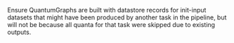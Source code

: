 Ensure QuantumGraphs are built with datastore records for init-input datasets that might have been produced by another task in the pipeline, but will not be because all quanta for that task were skipped due to existing outputs.
